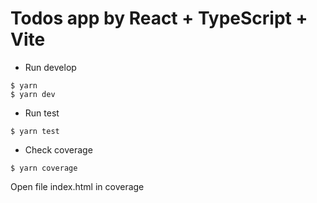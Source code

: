 # Todos app by React + TypeScript + Vite

- Run develop
```
$ yarn
$ yarn dev
```
- Run test
```
$ yarn test
```
- Check coverage
```
$ yarn coverage
```
Open file index.html in coverage

